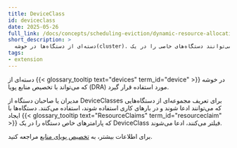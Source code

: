 ```yaml
---
title: DeviceClass
id: deviceclass
date: 2025-05-26
full_link: /docs/concepts/scheduling-eviction/dynamic-resource-allocation/#deviceclass
short_description: >
  دسته‌ای از دستگاه‌ها در خوشه(cluster). کاربران می‌توانند دستگاه‌های خاصی را در یک DeviceClass ثبت کنند.
tags:
- extension
---
```

 دسته‌ای از {{< glossary_tooltip text="devices" term_id="device" >}} در خوشه که می‌تواند با تخصیص منابع پویا (DRA) مورد استفاده قرار گیرد.

<!--more-->

مدیران یا صاحبان دستگاه از DeviceClasses برای تعریف مجموعه‌ای از دستگاه‌هایی که می‌توانند ادعا شوند و در بارهای کاری استفاده شوند، استفاده می‌کنند. دستگاه‌ها با ایجاد {{< glossary_tooltip text="ResourceClaims" term_id="resourceclaim" >}} که پارامترهای خاص دستگاه را در یک DeviceClass فیلتر می‌کنند، ادعا می‌شوند.

برای اطلاعات بیشتر، به [تخصیص پویای منابع](/docs/concepts/scheduling-eviction/dynamic-resource-allocation/#deviceclass) مراجعه کنید.
